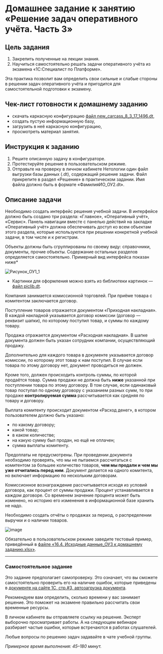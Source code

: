 # Домашнее задание к занятию «Решение задач оперативного учёта. Часть 3»

## Цель задания

1. Закрепить полученные на лекции знания.
2. Научиться самостоятельно решать задачи оперативного учёта из экзамена «‎1С:Специалист по Платформе».

Эта практика позволит вам определить свои сильные и слабые стороны в решении задач оперативного учёта и пригодится для самостоятельной подготовки к экзамену.

## Чек-лист готовности к домашнему заданию

- скачать каркасную конфигурацию [файл new_carcass_8_3_17_1496.dt](https://github.com/Bofh82/onec-mid-homeworks/blob/main/OCPS/new_carcass_8_3_17_1496.dt),
- создать пустую информационную базу,
- загрузить в неё каркасную конфигурацию,
- просмотреть материал занятия.

## Инструкция к заданию

1. Решите описанную задачу в конфигураторе.
2. Протестируйте решение в пользовательском режиме.
3. Отправьте на проверку в личном кабинете Нетологии один файл выгрузки базы данных (.dt), содержащий решение задачи. Файл прикрепите в раздел «Решение» в практическом задании. Имя файла должно быть в формате «ФамилияИО_ОУ2.dt».

## Описание задачи

Необходимо создать интерфейс решения учебной задачи. В интерфейсе должно быть создано три раздела: «Главное», «Оперативный учёт», «Сервис». Панель навигации вместе с панелью действий на закладке «Оперативный учёт» должна обеспечивать доступ ко всем объектам этого раздела, которые используются при решении конкретной учебной задачи, в том числе и к регистрам.

Объекты должны быть сгруппированы по своему виду: справочники, документы, прочие объекты. Содержание остальных разделов определяется самостоятельно. 
Примерный вид интерфейса показан ниже*

![Рисунок_ОУ1_1](https://user-images.githubusercontent.com/44517817/235097115-95c20495-6d40-4531-9a93-d9e5cbec9098.png)

* Картинки для оформления можно взять из библиотеки картинок — [файл piclib.dt](https://github.com/netology-code/onec-mid-homeworks/blob/main/OCPS/piclib.dt).

Компания занимается комиссионной торговлей. При приёме товара с комитентом заключается договор. 

Поступление товаров отражается документом «Приходная накладная». В каждой накладной указывается договор комиссии (договор — реквизит шапки), по которому поступил товар, и суммы по каждому товару.

Продажа отражается документом «Расходная накладная». В шапке документа должен быть указан сотрудник компании, осуществляющий продажу. 

Дополнительно для каждого товара в документе указывается договор комиссии, по которому этот товар к нам поступил. В случае если товара по этому договору нет, документ проводиться не должен. 

Кроме того, должен происходить контроль суммы, по которой продаётся товар. Сумма продажи не должна быть **ниже** указанной при поступлении товара по этому договору. В том случае, если одинаковый товар поступал по одному договору с указанием разных сумм, то при продаже **контролируемая сумма** рассчитывается как средняя по товару и договору.

Выплата комитенту происходит документом «Расход денег», в котором пользователем должно быть указано:
- по какому договору;
- какой товар;
- в каком количестве;
- на какую сумму был продан, но ещё не оплачен;
- сумма выплаты комитенту.

Предоплаты не предусмотрены. При проведении документа необходимо проверять, что мы не пытаемся рассчитаться с комитентом за большее количество товаров, **чем мы продали и чем мы уже отчитались перед ним**. Документ делается на одного комитента, но включает информацию по нескольким договорам.

Комиссионное вознаграждение рассчитывается исходя из условий договора, как процент от суммы продажи. Процент устанавливается в каждом договоре. Со временем значение процента может быть изменено, но историю его изменения в информационной базе хранить не надо.

Необходимо создать отчёты о продажах за период, о распределении выручки и о наличии товаров.

![image](https://github.com/netology-code/onec-mid-homeworks/assets/44517817/c5b004ba-e80d-424d-98cb-3ebf5e65af59)

Обязательно в пользовательском режиме заведите тестовый пример, приведённый в [файле «16.4. Исходные данные_ОУ3 к домашнему заданию.xlsx»](https://docs.google.com/spreadsheets/d/1sfbWzn1O4G2A3Jx6psvTa_7Va5kZHyDv/edit?usp=sharing&ouid=108088713556619645145&rtpof=true&sd=true).

------

### Самостоятельное задание 

Это задание предполагает самопроверку. Это означает, что вы сможете самостоятельно проверить его на наличие ошибок, которые приведены в [документе на сайте 1С, стр.#3, автозагрузка документа](https://static.1c.ru/rus/partners/training/files/ATT83PL.rtf?356jhteyner67j340).

Рекомендуем вам определить, сколько времени у вас занимает решение. Это поможет на экзамене правильно рассчитать свои временные ресурсы.

В личном кабинете вы отправляете ссылку на решение. Эксперт выборочно просматривает работы. А на следующем вебинаре разбирает частые ошибки, которые встречаются в работах слушателей.


Любые вопросы по решению задач задавайте в чате учебной группы.

*Примерное время выполнения: 45–180 минут.*
